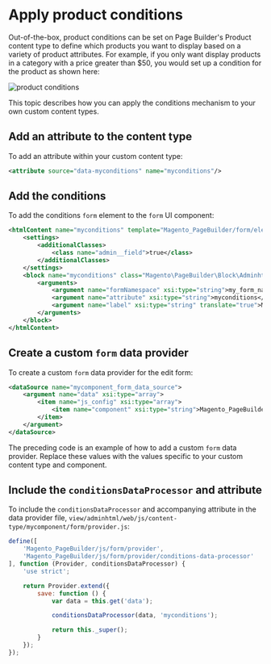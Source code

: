 # Apply product conditions

Out-of-the-box, product conditions can be set on Page Builder's Product content type to define which products you want to display based on a variety of product attributes. For example, if you only want display products in a category with a price greater than $50, you would set up a condition for the product as shown here:

![product conditions](../../images/product-conditions.png "Product conditions example")

This topic describes how you can apply the conditions mechanism to your own custom content types.

## Add an attribute to the content type

To add an attribute within your custom content type:

```xml
<attribute source="data-myconditions" name="myconditions"/>
 ```

## Add the conditions

To add the conditions `form` element to the `form` UI component:

```xml
<htmlContent name="myconditions" template="Magento_PageBuilder/form/element/widget-conditions">
    <settings>
        <additionalClasses>
            <class name="admin__field">true</class>
        </additionalClasses>
    </settings>
    <block name="myconditions" class="Magento\PageBuilder\Block\Adminhtml\Form\Element\Conditions">
        <arguments>
            <argument name="formNamespace" xsi:type="string">my_form_namespace</argument>
            <argument name="attribute" xsi:type="string">myconditions</argument>
            <argument name="label" xsi:type="string" translate="true">My Conditions</argument>
        </arguments>
    </block>
</htmlContent>
```

## Create a custom `form` data provider

To create a custom `form` data provider for the edit form:

```xml
<dataSource name="mycomponent_form_data_source">
    <argument name="data" xsi:type="array">
        <item name="js_config" xsi:type="array">
            <item name="component" xsi:type="string">Magento_PageBuilder/js/content-type/mycomponent/form/provider</item>
        </item>
    </argument>
</dataSource>
```

The preceding code is an example of how to add a custom `form` data provider. Replace these values with the values specific to your custom content type and component.

## Include the `conditionsDataProcessor` and attribute

To include the `conditionsDataProcessor` and accompanying attribute in the data provider file, `view/adminhtml/web/js/content-type/mycomponent/form/provider.js`:

```js
define([
    'Magento_PageBuilder/js/form/provider',
    'Magento_PageBuilder/js/form/provider/conditions-data-processor'
], function (Provider, conditionsDataProcessor) {
    'use strict';

    return Provider.extend({
        save: function () {
            var data = this.get('data');

            conditionsDataProcessor(data, 'myconditions');

            return this._super();
        }
    });
});
```
